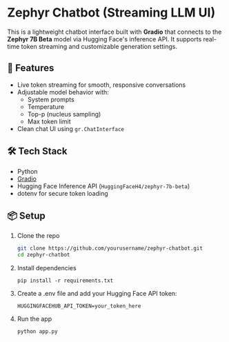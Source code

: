 # Zephyr Chatbot (Streaming LLM UI)

This is a lightweight chatbot interface built with **Gradio** that connects to the **Zephyr 7B Beta** model via Hugging Face's inference API. It supports real-time token streaming and customizable generation settings.

## 🚀 Features

- Live token streaming for smooth, responsive conversations
- Adjustable model behavior with:
  - System prompts
  - Temperature
  - Top-p (nucleus sampling)
  - Max token limit
- Clean chat UI using `gr.ChatInterface`

## 🛠️ Tech Stack
- Python
- [Gradio](https://www.gradio.app/)
- Hugging Face Inference API (`HuggingFaceH4/zephyr-7b-beta`)
- dotenv for secure token loading

## 📦 Setup

1. Clone the repo  
   ```bash
   git clone https://github.com/yourusername/zephyr-chatbot.git
   cd zephyr-chatbot

2. Install dependencies
   ```
   pip install -r requirements.txt

4. Create a .env file and add your Hugging Face API token:
   ```
   HUGGINGFACEHUB_API_TOKEN=your_token_here

6. Run the app
   ```
   python app.py
